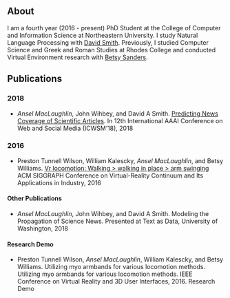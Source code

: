 ## About
I am a fourth year (2016 - present) PhD Student at the College of Computer and Information Science at Northeastern University. I study Natural Language Processing with [David Smith](http://www.ccs.neu.edu/home/dasmith/). Previously, I studied Computer Science and Greek and Roman Studies at Rhodes College and conducted Virtual Environment research with [Betsy Sanders](https://www.rhodes.edu/bio/sandersb). 

## Publications
### 2018
* _Ansel MacLaughlin_, John Wihbey, and David A Smith. [Predicting News Coverage of Scientific Articles](MacLaughlin-Wihbey.pdf). In 12th International AAAI Conference on Web and Social Media (ICWSM’18), 2018

### 2016
* Preston Tunnell Wilson, William Kalescky, _Ansel MacLaughlin_, and Betsy Williams. [Vr locomotion: Walking > walking in place > arm swinging](http://dl.acm.org/ft_gateway.cfm?id=3014010&type=pdf) ACM SIGGRAPH Conference on Virtual-Reality Continuum and Its Applications in Industry, 2016

#### Other Publications
* _Ansel MacLaughlin_, John Wihbey, and David A Smith. Modeling the Propagation of Science News. Presented at Text as Data, University of Washington, 2018

#### Research Demo
* Preston Tunnell Wilson, _Ansel MacLaughlin_, William Kalescky, and Betsy Williams. Utilizing myo armbands for various locomotion methods. Utilizing myo armbands for various locomotion methods. IEEE Conference on Virtual Reality and 3D User Interfaces, 2016. Research Demo
